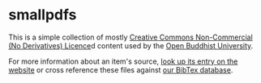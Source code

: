 # smallpdfs

This is a simple collection of mostly
[Creative Commons Non-Commercial (No Derivatives) Licence](https://creativecommons.org/licenses/by-nc-nd/4.0/)d
content used by the [Open Buddhist University](https://www.buddhistuniversity.net/).

For more information about an item's source,
[look up its entry on the website](https://www.buddhistuniversity.net/search/)
or cross reference these files against [our BibTex database](https://buddhistuniversity.net/content.bib).
